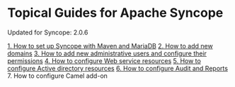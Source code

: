 # Topical Guides for Apache Syncope

Updated for Syncope: 2.0.6

[1. How to set up Syncope with Maven and MariaDB](pages/mavenmariadb.md)
[2. How to add new domains](pages/domain.md)
[3. How to add new administrative users and configure their permissions](pages/userpermission.md)
[4. How to configure Web service resources](pages/webservice.md)
[5. How to configure Active directory resources](pages/activedirectory.md)
[6. How to configure Audit and Reports](pages/auditreport.md)
7. How to configure Camel add-on

